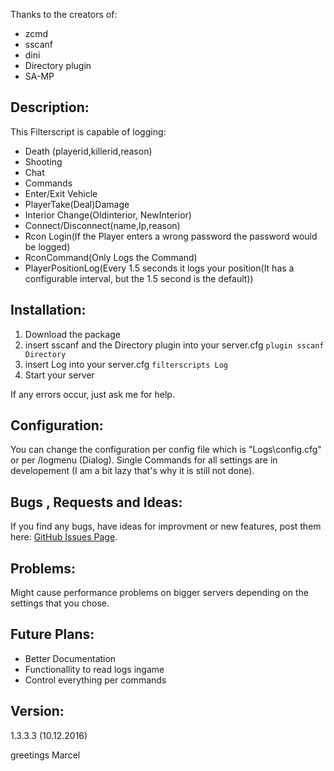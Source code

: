 Thanks to the creators of:
- zcmd
- sscanf
- dini
- Directory plugin
- SA-MP

## Description:

This Filterscript is capable of logging:

- Death (playerid,killerid,reason)
- Shooting
- Chat
- Commands
- Enter/Exit Vehicle
- PlayerTake(Deal)Damage
- Interior Change(Oldinterior, NewInterior)
- Connect/Disconnect(name,Ip,reason)
- Rcon Login(If the Player enters a wrong password the password would be logged)
- RconCommand(Only Logs the Command)
- PlayerPositionLog(Every 1.5 seconds it logs your position(It has a configurable interval, but the 1.5 second is the default))

## Installation:

1. Download the package
2. insert sscanf and the Directory plugin into your server.cfg `plugin sscanf Directory`
3. insert Log into your server.cfg `filterscripts Log`
4. Start your server

If any errors occur, just ask me for help.

## Configuration:

You can change the configuration per config file which is "Logs\config.cfg" or per /logmenu (Dialog).
Single Commands for all settings are in developement (I am a bit lazy that's why it is still not done).

## Bugs , Requests and Ideas:

If you find any bugs, have ideas for improvment or new features, post them here: [GitHub Issues Page](https://github.com/Bios-Marcel/SA-MP_Log/issues).

## Problems:

Might cause performance problems on bigger servers depending on the settings that you chose.

## Future Plans:

- Better Documentation
- Functionallity to read logs ingame
- Control everything per commands

## Version:
1.3.3.3 (10.12.2016)

greetings Marcel
